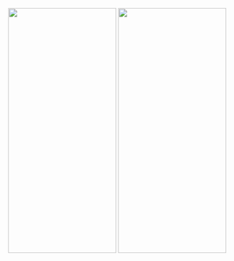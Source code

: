 <img src="https://github.com/EnginBolat/RNTodoApp/assets/59659276/0a2cd276-1132-4109-ac31-4bf3eff7f245" style="width:220px; height:500px;">
<img src="https://github.com/EnginBolat/RNTodoApp/assets/59659276/b9a8b1ea-c66b-4fb7-9870-f15cc0be9210" style="width:220px; height:500px;">
